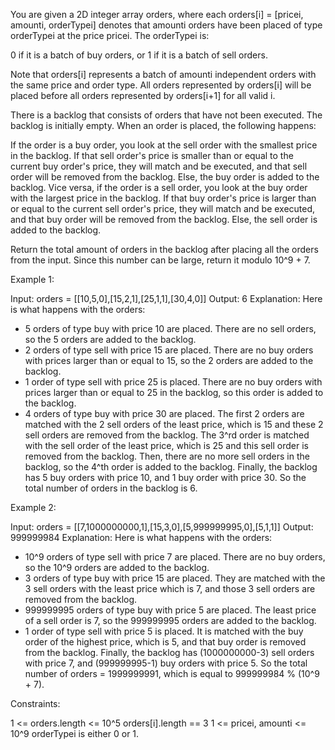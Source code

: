 You are given a 2D integer array orders, where each orders[i] = [pricei,
amounti, orderTypei] denotes that amounti orders have been placed of type
orderTypei at the price pricei. The orderTypei is:


0 if it is a batch of buy orders, or
1 if it is a batch of sell orders.


Note that orders[i] represents a batch of amounti independent orders with the
same price and order type. All orders represented by orders[i] will be placed
before all orders represented by orders[i+1] for all valid i.

There is a backlog that consists of orders that have not been executed. The
backlog is initially empty. When an order is placed, the following
happens:


If the order is a buy order, you look at the sell order with the smallest
price in the backlog. If that sell order's price is smaller than or equal to
the current buy order's price, they will match and be executed, and that sell
order will be removed from the backlog. Else, the buy order is added to the
backlog.
Vice versa, if the order is a sell order, you look at the buy order with the
largest price in the backlog. If that buy order's price is larger than or
equal to the current sell order's price, they will match and be executed, and
that buy order will be removed from the backlog. Else, the sell order is
added to the backlog.


Return the total amount of orders in the backlog after placing all the orders
from the input. Since this number can be large, return it modulo 10^9 + 7.


Example 1:


Input: orders = [[10,5,0],[15,2,1],[25,1,1],[30,4,0]]
Output: 6
Explanation: Here is what happens with the orders:
- 5 orders of type buy with price 10 are placed. There are no sell orders, so
the 5 orders are added to the backlog.
- 2 orders of type sell with price 15 are placed. There are no buy orders
with prices larger than or equal to 15, so the 2 orders are added to the
backlog.
- 1 order of type sell with price 25 is placed. There are no buy orders with
prices larger than or equal to 25 in the backlog, so this order is added to
the backlog.
- 4 orders of type buy with price 30 are placed. The first 2 orders are
matched with the 2 sell orders of the least price, which is 15 and these 2
sell orders are removed from the backlog. The 3^rd order is matched with the
sell order of the least price, which is 25 and this sell order is removed
from the backlog. Then, there are no more sell orders in the backlog, so the
4^th order is added to the backlog.
Finally, the backlog has 5 buy orders with price 10, and 1 buy order with
price 30. So the total number of orders in the backlog is 6.


Example 2:


Input: orders = [[7,1000000000,1],[15,3,0],[5,999999995,0],[5,1,1]]
Output: 999999984
Explanation: Here is what happens with the orders:
- 10^9 orders of type sell with price 7 are placed. There are no buy orders,
so the 10^9 orders are added to the backlog.
- 3 orders of type buy with price 15 are placed. They are matched with the 3
sell orders with the least price which is 7, and those 3 sell orders are
removed from the backlog.
- 999999995 orders of type buy with price 5 are placed. The least price of a
sell order is 7, so the 999999995 orders are added to the backlog.
- 1 order of type sell with price 5 is placed. It is matched with the buy
order of the highest price, which is 5, and that buy order is removed from
the backlog.
Finally, the backlog has (1000000000-3) sell orders with price 7, and
(999999995-1) buy orders with price 5. So the total number of orders =
1999999991, which is equal to 999999984 % (10^9 + 7).



Constraints:


1 <= orders.length <= 10^5
orders[i].length == 3
1 <= pricei, amounti <= 10^9
orderTypei is either 0 or 1.



